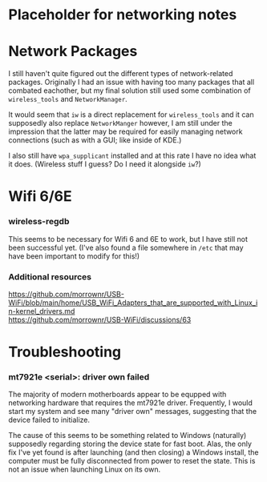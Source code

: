 # Placeholder for networking notes

# Network Packages
I still haven't quite figured out the different types of network-related packages. Originally I had an issue with having too many packages that all combated eachother, but my final solution still used some combination of `wireless_tools` and `NetworkManager`.  

It would seem that `iw` is a direct replacement for `wireless_tools` and it can supposedly also replace `NetworkManger` however, I am still under the impression that the latter may be required for easily managing network connections (such as with a GUI; like inside of KDE.)  

I also still have `wpa_supplicant` installed and at this rate I have no idea what it does. (Wireless stuff I guess? Do I need it alongside `iw`?)  

# Wifi 6/6E
### wireless-regdb
This seems to be necessary for Wifi 6 and 6E to work, but I have still not been successful yet. (I've also found a file somewhere in `/etc` that may have been important to modify for this!)  

### Additional resources
https://github.com/morrownr/USB-WiFi/blob/main/home/USB_WiFi_Adapters_that_are_supported_with_Linux_in-kernel_drivers.md  
https://github.com/morrownr/USB-WiFi/discussions/63  

# Troubleshooting
### mt7921e \<serial\>: driver own failed
The majority of modern motherboards appear to be equpped with networking hardware that requires the mt7921e driver. Frequently, I would start my system and see many "driver own" messages, suggesting that the device failed to initialize.  

The cause of this seems to be something related to Windows (naturally) supposedly regarding storing the device state for fast boot. Alas, the only fix I've yet found is after launching (and then closing) a Windows install, the computer must be fully disconnected from power to reset the state. This is not an issue when launching Linux on its own.  

